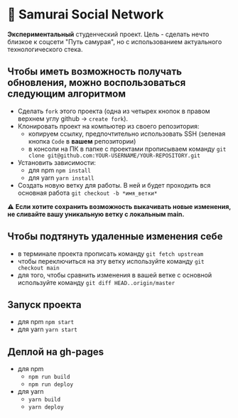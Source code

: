 # :wave: Samurai Social Network

**Экспериментальный** студенческий проект. Цель - сделать нечто близкое к соцсети "Путь самурая", но с использованием актуального технологического стека.

## Чтобы иметь возможность получать обновления, можно воспользоваться следующим алгоритмом
- Сделать `fork` этого проекта (одна из четырех кнопок в правом верхнем углу github -> `create fork`).
- Клонировать проект на компьютер из своего репозитория:
    - копируем ссылку, предпочтительно использовать SSH (зеленая кнопка `Code` в **вашем** репозитории)
    - в консоли на ПК в папке с проектами прописываем команду
	`git clone git@github.com:YOUR-USERNAME/YOUR-REPOSITORY.git`
- Установить зависимости:
    - для npm `npm install`
    - для yarn `yarn install`
- Создать новую ветку для работы. В ней и будет проходить вся основная работа
	`git checkout -b *имя_ветки*`


 :warning: **Если хотите сохранить возможность выкачивать новые изменения, не сливайте вашу уникальную ветку с локальным main.** 


## Чтобы подтянуть удаленные изменения себе
- в терминале проекта прописать команду `git fetch upstream`
- чтобы переключиться на эту ветку используйте команду `git checkout main`
- для того, чтобы сравнить изменения в вашей ветке c основной используйте команду `git diff HEAD..origin/master`



## Запуск проекта
  - для npm `npm start`
  - для yarn `yarn start`


## Деплой на gh-pages
  - для npm 
	- `npm run build`
	- `npm run deploy`
  - для yarn 
	- `yarn build`
	- `yarn deploy` 



